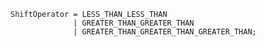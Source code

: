 <!-- This file is generated automatically by infrastructure scripts. Please don't edit by hand. -->

```{ .ebnf .slang-ebnf #ShiftOperator }
ShiftOperator = LESS_THAN_LESS_THAN
              | GREATER_THAN_GREATER_THAN
              | GREATER_THAN_GREATER_THAN_GREATER_THAN;
```
